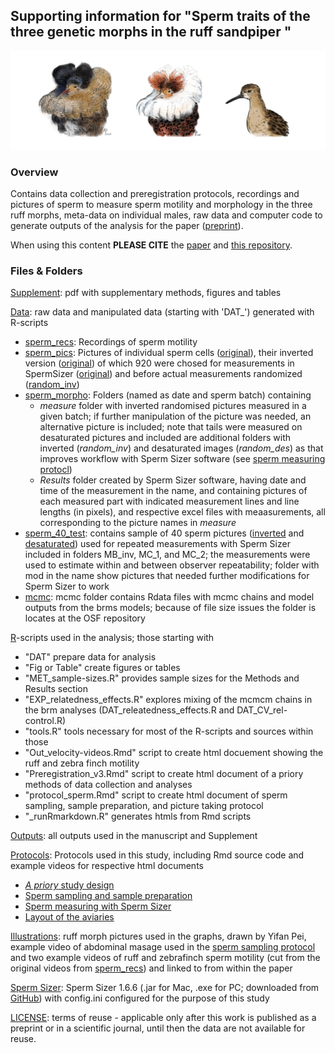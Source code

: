 ## Supporting information for "Sperm traits of the three genetic morphs in the ruff sandpiper "

![Satellite](./Illustrations/morphs.png)

### **Overview**

Contains data collection and preregistration protocols, recordings and pictures of sperm to measure sperm motility and  morphology in the three ruff morphs, meta-data on individual males, raw data and computer code to generate outputs of the analysis for the paper ([preprint]()). 

When using this content **PLEASE CITE** the [paper]() and [this repository](https://github.com/MartinBulla/ruff_sperm_v2).

### **Files & Folders**
[Supplement](https://nbviewer.org/github/MartinBulla/ruff_sperm_v2/blob/main/Supplement.pdf): pdf with supplementary methods, figures and tables

[Data](Data/): raw data and manipulated data (starting with 'DAT_') generated with R-scripts
- [sperm_recs](Data/sperm_recs/): Recordings of sperm motility
- [sperm_pics](Data/sperm_pics/): Pictures of individual sperm cells ([original](/Data/sperm_pics/original/)), their inverted version ([original](/Data/sperm_pics/inverted/)) of which 920 were chosed for measurements in SpermSizer ([original](/Data/sperm_pics/measured/)) and before actual measurements randomized ([random_inv](/Data/sperm_pics/random_inv/))
- [sperm_morpho](Data/sperm_morpho/): Folders (named as date and sperm batch) containing 
    - *measure* folder with inverted randomised pictures measured in a given batch; if further manipulation of the picture was needed, an alternative picture is included; note that tails were measured on desaturated pictures and included are additional folders with inverted (*random_inv*) and desaturated images (*random_des*) as that improves workflow with Sperm Sizer software (see [sperm measuring protocl](https://raw.githack.com/MartinBulla/ruff_sperm_v2/main/Protocols/Protocol_sperm_measuring-with_SpermSizer_mod-with-GIMP_inv_des.pdf))
    - *Results* folder created by Sperm Sizer software, having date and time of the measurement in the name, and containing pictures of each measured part with indicated measurement lines and line lengths (in pixels), and respective excel files with meaasurements, all corresponding to the picture names in *measure*
- [sperm_40_test](Data/sperm_40_test/): contains sample of 40 sperm pictures ([inverted](Data/sperm_40_test/random_inv) and [desaturated](Data/sperm_40_test/random_inv)) used for repeated measurements with Sperm Sizer included in folders MB_inv, MC_1, and MC_2; the measurements were used to estimate within and between observer repeatability; folder with mod in the name show pictures that needed further modifications for Sperm Sizer to work 
- [mcmc](https://osf.io/pbfzk/): mcmc folder contains Rdata files with mcmc chains and model outputs from the brms models; because of file size issues the folder is locates at the OSF repository

[R](R/)-scripts used in the analysis; those starting with 
- "DAT" prepare data for analysis
- "Fig or Table" create figures or tables
- "MET_sample-sizes.R" provides sample sizes for the Methods and Results section
- "EXP_relatedness_effects.R" explores mixing of the mcmcm chains in the brm analyses (DAT_releatedness_effects.R and DAT_CV_rel-control.R)
- "tools.R" tools necessary for most of the R-scripts and sources within those
- "Out_velocity-videos.Rmd" script to create html docuement showing the ruff and zebra finch motility
- "Preregistration_v3.Rmd" script to create html document of a priory methods of data collection and analyses
- "protocol_sperm.Rmd" script to create html document of sperm sampling, sample preparation, and picture taking protocol
- "_runRmarkdown.R" generates htmls from Rmd scripts

[Outputs](Outputs/): all outputs used in the manuscript and Supplement

[Protocols](Protocols/): Protocols used in this study, including Rmd source code and example videos for respective html documents
- [*A priory* study design](https://raw.githack.com/MartinBulla/ruff_sperm_v2/main/Protocols/Preregistration_v3.html)
- [Sperm sampling and sample preparation](https://raw.githack.com/MartinBulla/ruff_sperm_v2/main/Protocols/protocol_sperm.html)
- [Sperm measuring with Sperm Sizer](https://nbviewer.org/github/MartinBulla/ruff_sperm_v2/blob/main/Protocols/Protocol_sperm_measuring-with_SpermSizer.pdf)
- [Layout of the aviaries](Protocols/Aviaries)

[Illustrations](Illustrations): ruff morph pictures used in the graphs, drawn by Yifan Pei, example video of abdominal masage used in the [sperm sampling protocol](https://raw.githack.com/MartinBulla/ruff_sperm_v2/main/Protocols/protocol_sperm.html) and two example videos of ruff and zebrafinch sperm motility (cut from the original videos from [sperm_recs](Data/sperm_recs/)) and linked to from within the paper

[Sperm Sizer](sperm-sizer-1.6.6): Sperm Sizer 1.6.6 (.jar for Mac, .exe for PC; downloaded from [GitHub](https://github.com/wyrli/sperm-sizer)) with config.ini configured for the purpose of this study

[LICENSE](LICENSE): terms of reuse - applicable only after this work is published as a preprint or in a scientific journal, until then the data are not available for reuse.